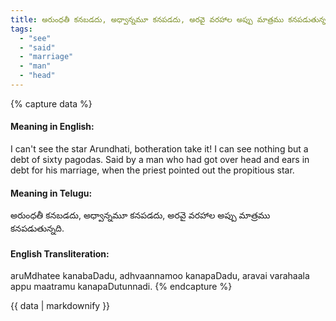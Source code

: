 ```yaml
---
title: అరుంధతీ కనబడదు, అధ్వాన్నమూ కనపడదు, అరవై వరహాల అప్పు మాత్రము కనపడుతున్నది.
tags:
  - "see"
  - "said"
  - "marriage"
  - "man"
  - "head"
---
```


{% capture data %}
#### Meaning in English:
I can't see the star Arundhati, botheration take it! I can see nothing but a debt of sixty pagodas.
Said by a man who had got over head and ears in debt for his marriage, when the priest pointed out the propitious star.

#### Meaning in Telugu:
అరుంధతీ కనబడదు, అధ్వాన్నమూ కనపడదు, అరవై వరహాల అప్పు మాత్రము కనపడుతున్నది.

#### English Transliteration:
aruMdhatee kanabaDadu, adhvaannamoo kanapaDadu, aravai varahaala appu maatramu kanapaDutunnadi.
{% endcapture %}

<div class="notice">{{ data | markdownify }}</div>

